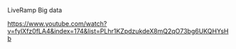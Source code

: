 LiveRamp Big data

https://www.youtube.com/watch?v=fylXfz0fLA4&index=174&list=PLhr1KZpdzukdeX8mQ2qO73bg6UKQHYsHb
